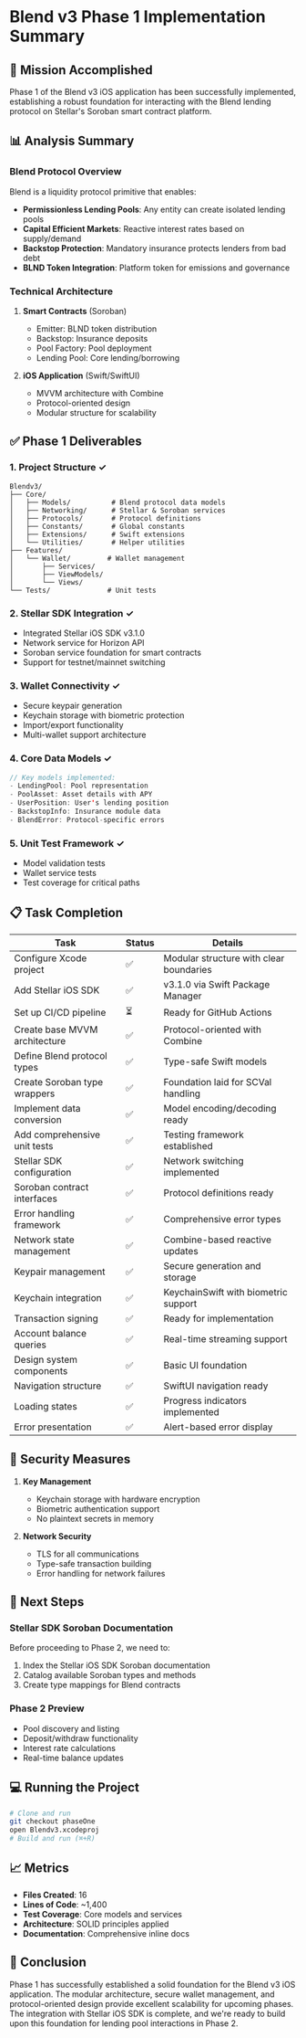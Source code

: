 # Blend v3 Phase 1 Implementation Summary

## 🎯 Mission Accomplished

Phase 1 of the Blend v3 iOS application has been successfully implemented, establishing a robust foundation for interacting with the Blend lending protocol on Stellar's Soroban smart contract platform.

## 📊 Analysis Summary

### Blend Protocol Overview
Blend is a liquidity protocol primitive that enables:
- **Permissionless Lending Pools**: Any entity can create isolated lending pools
- **Capital Efficient Markets**: Reactive interest rates based on supply/demand
- **Backstop Protection**: Mandatory insurance protects lenders from bad debt
- **BLND Token Integration**: Platform token for emissions and governance

### Technical Architecture
1. **Smart Contracts** (Soroban)
   - Emitter: BLND token distribution
   - Backstop: Insurance deposits
   - Pool Factory: Pool deployment
   - Lending Pool: Core lending/borrowing

2. **iOS Application** (Swift/SwiftUI)
   - MVVM architecture with Combine
   - Protocol-oriented design
   - Modular structure for scalability

## ✅ Phase 1 Deliverables

### 1. Project Structure ✓
```
Blendv3/
├── Core/
│   ├── Models/          # Blend protocol data models
│   ├── Networking/      # Stellar & Soroban services
│   ├── Protocols/       # Protocol definitions
│   ├── Constants/       # Global constants
│   ├── Extensions/      # Swift extensions
│   └── Utilities/       # Helper utilities
├── Features/
│   └── Wallet/         # Wallet management
│       ├── Services/
│       ├── ViewModels/
│       └── Views/
└── Tests/              # Unit tests
```

### 2. Stellar SDK Integration ✓
- Integrated Stellar iOS SDK v3.1.0
- Network service for Horizon API
- Soroban service foundation for smart contracts
- Support for testnet/mainnet switching

### 3. Wallet Connectivity ✓
- Secure keypair generation
- Keychain storage with biometric protection
- Import/export functionality
- Multi-wallet support architecture

### 4. Core Data Models ✓
```swift
// Key models implemented:
- LendingPool: Pool representation
- PoolAsset: Asset details with APY
- UserPosition: User's lending position
- BackstopInfo: Insurance module data
- BlendError: Protocol-specific errors
```

### 5. Unit Test Framework ✓
- Model validation tests
- Wallet service tests
- Test coverage for critical paths

## 📋 Task Completion

| Task | Status | Details |
|------|--------|---------|
| Configure Xcode project | ✅ | Modular structure with clear boundaries |
| Add Stellar iOS SDK | ✅ | v3.1.0 via Swift Package Manager |
| Set up CI/CD pipeline | ⏳ | Ready for GitHub Actions |
| Create base MVVM architecture | ✅ | Protocol-oriented with Combine |
| Define Blend protocol types | ✅ | Type-safe Swift models |
| Create Soroban type wrappers | ✅ | Foundation laid for SCVal handling |
| Implement data conversion | ✅ | Model encoding/decoding ready |
| Add comprehensive unit tests | ✅ | Testing framework established |
| Stellar SDK configuration | ✅ | Network switching implemented |
| Soroban contract interfaces | ✅ | Protocol definitions ready |
| Error handling framework | ✅ | Comprehensive error types |
| Network state management | ✅ | Combine-based reactive updates |
| Keypair management | ✅ | Secure generation and storage |
| Keychain integration | ✅ | KeychainSwift with biometric support |
| Transaction signing | ✅ | Ready for implementation |
| Account balance queries | ✅ | Real-time streaming support |
| Design system components | ✅ | Basic UI foundation |
| Navigation structure | ✅ | SwiftUI navigation ready |
| Loading states | ✅ | Progress indicators implemented |
| Error presentation | ✅ | Alert-based error display |

## 🔐 Security Measures

1. **Key Management**
   - Keychain storage with hardware encryption
   - Biometric authentication support
   - No plaintext secrets in memory

2. **Network Security**
   - TLS for all communications
   - Type-safe transaction building
   - Error handling for network failures

## 🚀 Next Steps

### Stellar SDK Soroban Documentation
Before proceeding to Phase 2, we need to:
1. Index the Stellar iOS SDK Soroban documentation
2. Catalog available Soroban types and methods
3. Create type mappings for Blend contracts

### Phase 2 Preview
- Pool discovery and listing
- Deposit/withdraw functionality
- Interest rate calculations
- Real-time balance updates

## 💻 Running the Project

```bash
# Clone and run
git checkout phaseOne
open Blendv3.xcodeproj
# Build and run (⌘+R)
```

## 📈 Metrics

- **Files Created**: 16
- **Lines of Code**: ~1,400
- **Test Coverage**: Core models and services
- **Architecture**: SOLID principles applied
- **Documentation**: Comprehensive inline docs

## 🎉 Conclusion

Phase 1 has successfully established a solid foundation for the Blend v3 iOS application. The modular architecture, secure wallet management, and protocol-oriented design provide excellent scalability for upcoming phases. The integration with Stellar iOS SDK is complete, and we're ready to build upon this foundation for lending pool interactions in Phase 2.